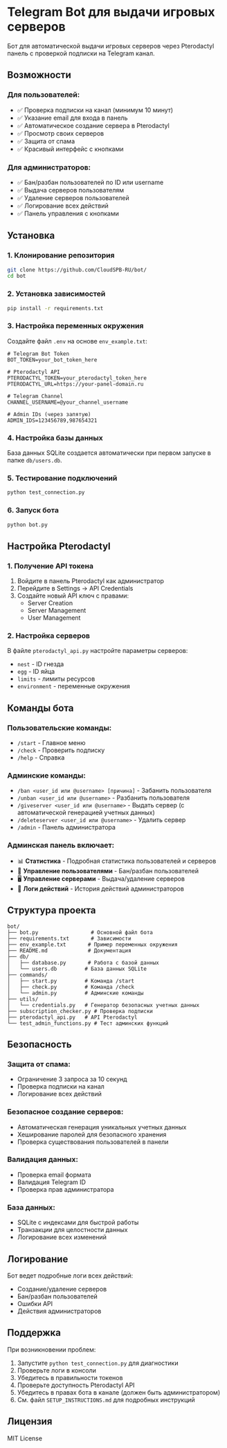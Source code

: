 # Telegram Bot для выдачи игровых серверов

Бот для автоматической выдачи игровых серверов через Pterodactyl панель с проверкой подписки на Telegram канал.

## Возможности

### Для пользователей:
- ✅ Проверка подписки на канал (минимум 10 минут)
- ✅ Указание email для входа в панель
- ✅ Автоматическое создание сервера в Pterodactyl
- ✅ Просмотр своих серверов
- ✅ Защита от спама
- ✅ Красивый интерфейс с кнопками

### Для администраторов:
- ✅ Бан/разбан пользователей по ID или username
- ✅ Выдача серверов пользователям
- ✅ Удаление серверов пользователей
- ✅ Логирование всех действий
- ✅ Панель управления с кнопками

## Установка

### 1. Клонирование репозитория
```bash
git clone https://github.com/CloudSPB-RU/bot/
cd bot
```

### 2. Установка зависимостей
```bash
pip install -r requirements.txt
```

### 3. Настройка переменных окружения
Создайте файл `.env` на основе `env_example.txt`:

```env
# Telegram Bot Token
BOT_TOKEN=your_bot_token_here

# Pterodactyl API
PTERODACTYL_TOKEN=your_pterodactyl_token_here
PTERODACTYL_URL=https://your-panel-domain.ru

# Telegram Channel
CHANNEL_USERNAME=@your_channel_username

# Admin IDs (через запятую)
ADMIN_IDS=123456789,987654321
```

### 4. Настройка базы данных
База данных SQLite создается автоматически при первом запуске в папке `db/users.db`.

### 5. Тестирование подключений
```bash
python test_connection.py
```

### 6. Запуск бота
```bash
python bot.py
```

## Настройка Pterodactyl

### 1. Получение API токена
1. Войдите в панель Pterodactyl как администратор
2. Перейдите в Settings → API Credentials
3. Создайте новый API ключ с правами:
   - Server Creation
   - Server Management
   - User Management

### 2. Настройка серверов
В файле `pterodactyl_api.py` настройте параметры серверов:
- `nest` - ID гнезда
- `egg` - ID яйца
- `limits` - лимиты ресурсов
- `environment` - переменные окружения

## Команды бота

### Пользовательские команды:
- `/start` - Главное меню
- `/check` - Проверить подписку
- `/help` - Справка

### Админские команды:
- `/ban <user_id или @username> [причина]` - Забанить пользователя
- `/unban <user_id или @username>` - Разбанить пользователя
- `/giveserver <user_id или @username>` - Выдать сервер (с автоматической генерацией учетных данных)
- `/deleteserver <user_id или @username>` - Удалить сервер
- `/admin` - Панель администратора

### Админская панель включает:
- 📊 **Статистика** - Подробная статистика пользователей и серверов
- 👥 **Управление пользователями** - Бан/разбан пользователей
- 🖥️ **Управление серверами** - Выдача/удаление серверов
- 📝 **Логи действий** - История действий администраторов

## Структура проекта

```
bot/
├── bot.py                 # Основной файл бота
├── requirements.txt       # Зависимости
├── env_example.txt       # Пример переменных окружения
├── README.md             # Документация
├── db/
│   ├── database.py       # Работа с базой данных
│   └── users.db         # База данных SQLite
├── commands/
│   ├── start.py         # Команда /start
│   ├── check.py         # Команда /check
│   └── admin.py         # Админские команды
├── utils/
│   └── credentials.py   # Генератор безопасных учетных данных
├── subscription_checker.py # Проверка подписки
├── pterodactyl_api.py   # API Pterodactyl
└── test_admin_functions.py # Тест админских функций
```

## Безопасность

### Защита от спама:
- Ограничение 3 запроса за 10 секунд
- Проверка подписки на канал
- Логирование всех действий

### Безопасное создание серверов:
- Автоматическая генерация уникальных учетных данных
- Хеширование паролей для безопасного хранения
- Проверка существования пользователей в панели

### Валидация данных:
- Проверка email формата
- Валидация Telegram ID
- Проверка прав администратора

### База данных:
- SQLite с индексами для быстрой работы
- Транзакции для целостности данных
- Логирование всех изменений

## Логирование

Бот ведет подробные логи всех действий:
- Создание/удаление серверов
- Бан/разбан пользователей
- Ошибки API
- Действия администраторов

## Поддержка

При возникновении проблем:
1. Запустите `python test_connection.py` для диагностики
2. Проверьте логи в консоли
3. Убедитесь в правильности токенов
4. Проверьте доступность Pterodactyl API
5. Убедитесь в правах бота в канале (должен быть администратором)
6. См. файл `SETUP_INSTRUCTIONS.md` для подробных инструкций

## Лицензия

MIT License 